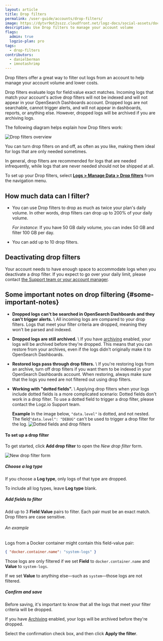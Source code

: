 ```yaml
---
layout: article
title: Drop filters
permalink: /user-guide/accounts/drop-filters/
image: https://dytvr9ot2sszz.cloudfront.net/logz-docs/social-assets/docs-social.jpg
description: Use Drop filters to manage your account volume
flags:
  admin: true
  logzio-plan: pro
tags:
  - drop-filters
contributors:
  - danielberman
  - imnotashrimp
---
```


Drop filters offer a great way to filter out logs from an account to help manage your account volume and lower costs.

Drop filters evaluate logs for field:value exact matches. Incoming logs that match your account's active drop filters will not be indexed and will not appear in your OpenSearch Dashboards account. Dropped logs are not searchable, cannot trigger alerts, and will not appear in dashboards, reports, or anything else. However, dropped logs will be archived if you are archiving logs.

The following diagram helps explain how Drop filters work:

![Drop filters overview](https://dytvr9ot2sszz.cloudfront.net/logz-docs/drop-filters/drop-filter-overview.png)

You can turn drop filters on and off, as often as you like, making them ideal for logs that are only needed sometimes.

In general, drop filters are recommended for logs that are needed infrequently, while logs that are never needed should not be shipped at all.


<!-- ![Drop filters list](https://dytvr9ot2sszz.cloudfront.net/logz-docs/drop-filters/drop-filters.png) -->

To set up your Drop filters, select [**Logs > Manage Data > Drop filters**](https://app.logz.io/#/dashboard/tools/drop-filters) from the navigation menu.



## How much data can I filter?

* You can use Drop filters to drop as much as twice your plan's daily volume.
  In other words, drop filters can drop up to 200% of your daily volume.

  _For instance_:
  If you have 50 GB daily volume,
  you can index 50 GB and filter 100 GB per day.

* You can add up to 10 drop filters.

## Deactivating drop filters

Your account needs to have enough space
to accommodate logs
when you deactivate a drop filter.
If you expect to go over your daily limit,
please contact <a class="intercom-launch" href="mailto:help@logz.io">the Support team or your account manager</a>.

## Some important notes on drop filtering {#some-important-notes}

* **Dropped logs can't be searched in OpenSearch Dashboards and they can't trigger alerts.** \\
  All incoming logs are compared to your drop filters.
  Logs that meet your filter criteria are dropped,
  meaning they won't be parsed and indexed.

* **Dropped logs are still archived.** \\
  If you have [archiving]({{site.baseurl}}/user-guide/archive-and-restore/configure-archiving.html) enabled,
  your logs will be archived before they're dropped.
  This means that you can restore from your archives,
  even if the logs didn't originally make it to OpenSearch Dashboards.

* **Restored logs pass through drop filters.** \\
  If you're restoring logs from an archive,
  turn off drop filters if you want them to be indexed in your OpenSearch Dashboards account.
  When restoring,
  always make sure that the logs you need are not filtered out using drop filters.

* **Working with "dotted fields".** \\
  Applying drop filters when your logs include dotted fields is a more complicated scenario: Dotted fields don't work in a drop filter. To use a dotted field to trigger a drop filter, please contact the Logz.io Support team. 

  **Example** 
  In the image below, `"data.level"` is dotted, and not nested. The field`"data.level": "DEBUG"` can't be used to trigger a drop filter for the log.
  ![Dotted fields and drop filters](https://dytvr9ot2sszz.cloudfront.net/logz-docs/drop-filters/dotted_fields_feb2022.png)


#### To set up a drop filter

To get started,
click **<i class="li li-plus"></i> Add drop filter**
to open the _New drop filter_ form.

![New drop filter form](https://dytvr9ot2sszz.cloudfront.net/logz-docs/drop-filters/new-drop-filter.png)

<div class="tasklist">

##### Choose a log type

If you choose a **Log type**,
only logs of that type are dropped.

To include all log types, leave **Log type** blank.

##### Add fields to filter

Add up to 3 **Field**:**Value** pairs to filter.
Each pair must be an exact match.
Drop filters are case sensitive.

###### An example

Logs from a Docker container might contain this field-value pair:

```json
{ "docker.container.name": "system-logs" }
```

Those logs are only filtered
if we set **Field** to `docker.container.name`
and **Value** to `system-logs`.

If we set **Value** to anything else—such as `system`—those logs
are not filtered.

##### Confirm and save

Before saving, it's important to know that all the logs that meet
your filter criteria will be dropped.

If you have [Archiving]({{site.baseurl}}/user-guide/archive-and-restore/configure-archiving.html) enabled,
your logs will be archived before they're dropped.

Select the confirmation check box,
and then click **Apply the filter**.

</div>
